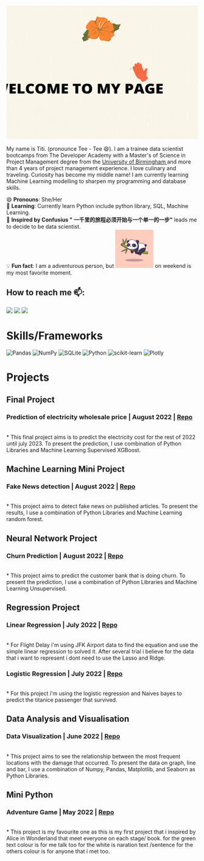 <!-- # Hallo! Welcome to my page! 👋 -->
<img src= 'HALLO.gif' width="850" height="350" alt="banner"></img>

My name is Titi. (pronounce Tee - Tee 😄). I am a trainee data scientist bootcamps from The Developer Academy with a Master's of Science in Project Management degree from the [University of Birmingham ](https://www.birmingham.ac.uk/index.aspx) and more than 4 years of project management experience. I love culinary and traveling. Curiosity has become my middle name! I am currently learning Machine Learning modelling to sharpen my programming and database skills.



😄 **Pronouns**: She/Her<br/>
🌱 **Learning**: Currently learn Python include python library, SQL, Machine Learning.<br/>
🤔 **Inspired by Confusius " 一千里的旅程必须开始与一个单一的一步"** leads me to decide to be data scientist.<br/>
💡 **Fun fact**: I am a adventurous person, but <img src='cute-panda.webp' height = 100px alt="laid back do nothing"></img> on weekend is my most favorite moment.<br/>

## How to reach me 📫:
<span>
    <a href="mailto:bleeqe@gmail.com" target="blank"><img src="https://img.shields.io/badge/Gmail-D14836?style=for-the-badge&logo=gmail&logoColor=white"></a>
    <a href="https://www.linkedin.com/in/titi-p-268161243/" target="blank"><img src="https://img.shields.io/badge/LinkedIn-0077B5?style=for-the-badge&logo=linkedin&logoColor=white"/></a>
    <a href="https://github.com/upperAdd" target="blank"><img src="https://img.shields.io/badge/GitHub-100000?style=for-the-badge&logo=github&logoColor=violet"/></a>

</span>
<br/>

# Skills/Frameworks
![Pandas](https://img.shields.io/badge/pandas-%23150458.svg?style=for-the-badge&logo=pandas&logoColor=white)
![NumPy](https://img.shields.io/badge/numpy-%23013243.svg?style=for-the-badge&logo=numpy&logoColor=white)
![SQLite](https://img.shields.io/badge/sqlite-%2307405e.svg?style=for-the-badge&logo=sqlite&logoColor=white)
![Python](https://img.shields.io/badge/python-3670A0?style=for-the-badge&logo=python&logoColor=ffdd54)
![scikit-learn](https://img.shields.io/badge/scikit--learn-%23F7931E.svg?style=for-the-badge&logo=scikit-learn&logoColor=white)
![Plotly](https://img.shields.io/badge/Plotly-%233F4F75.svg?style=for-the-badge&logo=plotly&logoColor=white)

<span>



</span>


# Projects
## Final Project 
### Prediction of electricity wholesale price | August 2022 | [Repo](https://github.com/upperAdd/final-project)
<br>
* This final project aims is to predict the electricity cost for the rest of 2022 until july 2023. To present the prediction, I use combination of Python Libraries and Machine Learning Supervised XGBoost.
<br/>

## Machine Learning Mini Project
### Fake News detection | August 2022 | [Repo](https://github.com/upperAdd/Fake-News-)
<br>
* This project aims to detect fake news on published articles. To present the results, I use a combination of Python Libraries and Machine Learning random forest.
<br/>

## Neural Network Project
### Churn Prediction | August 2022 | [Repo](https://github.com/upperAdd/Neural-Networks)
<br>
* This project aims to predict the customer bank that is doing churn. To present the prediction, I use a combination of Python Libraries and Machine Learning Unsupervised.
<br/>
 
## Regression Project
### Linear Regression | July 2022 | [Repo](https://github.com/upperAdd/Linear-Regression-Assignment)
<br>
* For Flight Delay i'm using JFK Airport data to find the equation and use the simple linear regression to solved it. After several trial i believe for the data that i want to represent i dont need to use the Lasso and Ridge.
<br/>

### Logistic Regression | July 2022 | [Repo](https://github.com/upperAdd/Logistic-Regression-Assignment)
<br>
* For this project i'm using the logistic regression and Naives bayes to predict the titanice passenger that survived.
<br/>

## Data Analysis and Visualisation
### Data Visualization | June 2022 | [Repo](https://github.com/upperAdd/DV_assigment)
<br>
* This project aims to see the relationship between the most frequent locations with the damage that occurred. To present the data on graph, line and bar, I use a combination of Numpy, Pandas, Matplotlib, and Seaborn as Python Libraries.
<br/>

## Mini Python
### Adventure Game | May 2022 | [Repo](https://github.com/upperAdd/Adventure-Game-DA_week-2)
<br>
* This project is my favourite one as this is my first project that i inspired by Alice in Wonderland that meet everyone on each stage/ book. for the green text colour is for me talk too for the white is naration text /sentence for the others colour is for anyone that i met too.
<br/>









